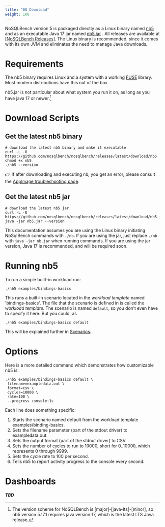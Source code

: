 ```yaml
---
title: "00 Download"
weight: 100
---
```


NoSQLBench version 5 is packaged directly as a Linux binary named
[nb5](https://github.com/nosqlbench/nosqlbench/releases/latest/download/nb5)
and as an executable Java 17 jar named
[nb5.jar](https://github.com/nosqlbench/nosqlbench/releases/latest/download/nb5.jar)
. All releases are available at
[[NoSQLBench Releases](https://github.com/nosqlbench/nosqlbench/releases)]. The Linux binary is
recommended, since it comes with its own JVM and eliminates the need to manage
Java downloads.

# Requirements

The nb5 binary requires Linux and a system with a working
[FUSE](https://en.wikipedia.org/wiki/Filesystem_in_Userspace) library. Most modern distributions
have this out of the box.

nb5.jar is not particular about what system you run it on, as long as you have java 17 or newer.[^1]


# Download Scripts

## Get the latest nb5 binary

```shell
# download the latest nb5 binary and make it executable
curl -L -O https://github.com/nosqlbench/nosqlbench/releases/latest/download/nb5
chmod +x nb5
./nb5 --version
```

👉 If after downloading and executing nb, you get an error, please consult the
[AppImage troubleshooting page](https://docs.appimage.org/user-guide/run-appimages.html#troubleshooting).

## Get the latest nb5 jar

```shell
# download the latest nb5 jar
curl -L -O https://github.com/nosqlbench/nosqlbench/releases/latest/download/nb5.jar
java -jar nb5.jar --version
```

This documentation assumes you are using the Linux binary initiating NoSqlBench commands with
`./nb`. If you are using the jar, just replace `./nb` with `java -jar nb.jar` when running
commands. If you are using the jar version, Java 17 is recommended, and will be required soon.

# Running nb5

To run a simple built-in workload run:

    ./nb5 examples/bindings-basics

This runs a built-in scenario located in the _workload template_ named 'bindings-basics'. The 
file that the scenario is defined in is called the _workload template_. The scenario is named 
`default`, so you don't even have to specify it here. But you could, as

    ./nb5 examples/bindings-basics default

This will be explained further in [Scenarios](@/getting-started/02-scenarios.md).

# Options

Here is a more detailed command which demonstrates how customizable nb5 is:

```shell,linenos
./nb5 examples/bindings-basics default \
 filename=exampledata.out \
 format=csv \
 cycles=10000 \
 rate=100 \
 --progress console:1s
```
Each line does something specific:
1. Starts the scenario named default from the workload template examples/binding-basics.
2. Sets the filename parameter (part of the stdout driver) to exampledata.out. 
3. Sets the output format (part of the stdout driver) to CSV. 
4. Sets the number of cycles to run to 10000, short for 0..10000, which represents 0 through 9999. 
5. Sets the cycle rate to 100 per second. 
6. Tells nb5 to report activity progress to the console every second.

# Dashboards

***TBD***

[^1]: The version scheme for NoSQLBench is [major]-[java-lts]-[minor], so nb5 version 5.17.1 
requires java version 17, which is the latest LTS Java release.
